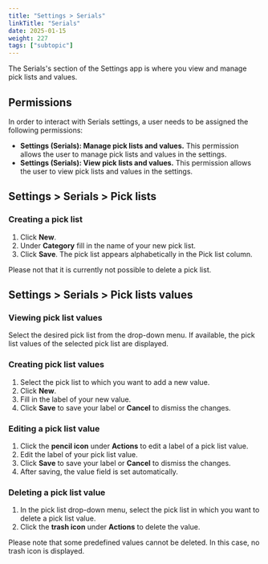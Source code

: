 ```yaml
---
title: "Settings > Serials"
linkTitle: "Serials"
date: 2025-01-15
weight: 227
tags: ["subtopic"] 
---
```


The Serials's section of the Settings app is where you view and manage pick lists and values.

## Permissions

In order to interact with Serials settings, a user needs to be assigned the following permissions:

*    **Settings (Serials): Manage pick lists and values.** This permission allows the user to manage pick lists and values in the settings.
*    **Settings (Serials): View pick lists and values.** This permission allows the user to view pick lists and values in the settings.

## Settings > Serials > Pick lists

### Creating a pick list

1. Click **New**.
2. Under **Category** fill in the name of your new pick list.
3. Click **Save**. The pick list appears alphabetically in the Pick list column.

Please not that it is currently not possible to delete a pick list.

## Settings > Serials > Pick lists values

### Viewing pick list values
Select the desired pick list from the drop-down menu. If available, the pick list values of the selected pick list are displayed.

### Creating pick list values
1. Select the pick list to which you want to add a new value.
2. Click **New**.
3. Fill in the label of your new value.
4. Click **Save** to save your label or **Cancel** to dismiss the changes.

### Editing a pick list value
1. Click the **pencil icon** under **Actions** to edit a label of a pick list value.
2. Edit the label of your pick list value.
3. Click **Save** to save your label or **Cancel** to dismiss the changes.
4. After saving, the value field is set automatically.

### Deleting a pick list value
1. In the pick list drop-down menu, select the pick list in which you want to delete a pick list value.
2. Click the **trash icon** under **Actions** to delete the value.

Please note that some predefined values cannot be deleted. In this case, no trash icon is displayed.
